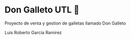 
# Don Galleto UTL 🍪

Proyecto de venta y gestion de galletas llamado Don Galleto

Luis Roberto Garcia Ramirez